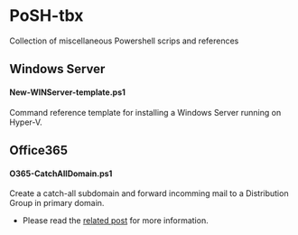 # PoSH-tbx
Collection of miscellaneous Powershell scrips and references

## Windows Server
#### New-WINServer-template.ps1
Command reference template for installing a Windows Server running on Hyper-V.

## Office365
#### O365-CatchAllDomain.ps1
Create a catch-all subdomain and forward incomming mail to a Distribution Group in primary domain.
* Please read the [related post](https://kallelilja.com/2017/07/create-a-catchall-subdomain-office365/) for more information.
